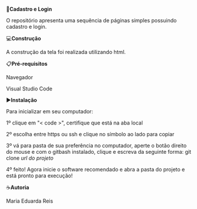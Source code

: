 🎯**Cadastro e Login**

O repositório apresenta uma sequência de páginas simples possuindo cadastro e login.

💻**Construção**

A construção da tela foi realizada utilizando html.

📋**Pré-requisitos**

Navegador 

Visual Studio Code

▶️**Instalação**

Para inicializar em seu computador:

1º clique em "< code >", certifique que está na aba local

2º escolha entre https ou ssh e clique no símbolo ao lado para copiar

3º vá para pasta de sua preferência no computador, aperte o botão direito do mouse e com o gitbash
instalado, clique e escreva da seguinte forma: git clone *url do projeto*

4º feito! Agora inicie o software recomendado e abra a pasta do projeto e está pronto para execução!

☕**Autoria**

Maria Eduarda Reis


